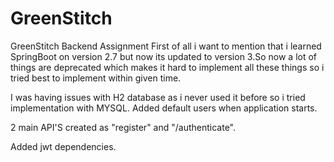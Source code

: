# GreenStitch
GreenStitch Backend Assignment 
First of all i want to mention that i learned SpringBoot on version 2.7 but now its updated to version 3.So now a lot of things are deprecated which makes it hard to implement all these things so i tried best to implement within given time.

I was having issues with H2 database as i never used it before so i tried implementation with MYSQL. Added default users when application starts.

2 main API'S created as "register" and "/authenticate".

Added jwt dependencies.
